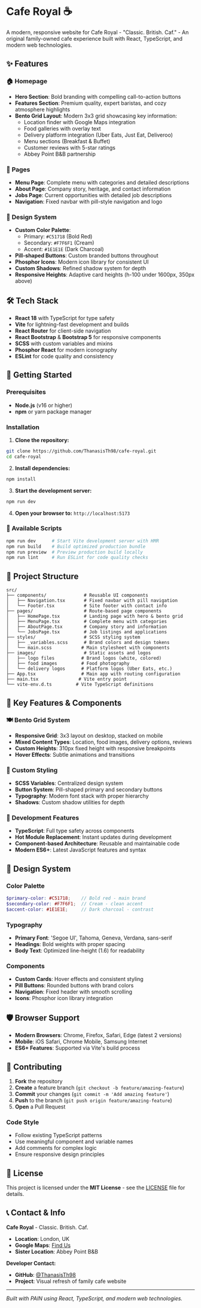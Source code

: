 # Cafe Royal ☕

A modern, responsive website for Cafe Royal - "Classic. British. Caf." - An original family-owned cafe experience built with React, TypeScript, and modern web technologies.

## ✨ Features

### 🏠 **Homepage**
- **Hero Section**: Bold branding with compelling call-to-action buttons
- **Features Section**: Premium quality, expert baristas, and cozy atmosphere highlights
- **Bento Grid Layout**: Modern 3x3 grid showcasing key information:
  - Location finder with Google Maps integration
  - Food galleries with overlay text
  - Delivery platform integration (Uber Eats, Just Eat, Deliveroo)
  - Menu sections (Breakfast & Buffet)
  - Customer reviews with 5-star ratings
  - Abbey Point B&B partnership

### 📄 **Pages**
- **Menu Page**: Complete menu with categories and detailed descriptions
- **About Page**: Company story, heritage, and contact information  
- **Jobs Page**: Current opportunities with detailed job descriptions
- **Navigation**: Fixed navbar with pill-style navigation and logo

### 🎨 **Design System**
- **Custom Color Palette**: 
  - Primary: `#C51718` (Bold Red)
  - Secondary: `#F7F6F1` (Cream)
  - Accent: `#1E1E1E` (Dark Charcoal)
- **Pill-shaped Buttons**: Custom branded buttons throughout
- **Phosphor Icons**: Modern icon library for consistent UI
- **Custom Shadows**: Refined shadow system for depth
- **Responsive Heights**: Adaptive card heights (h-100 under 1600px, 350px above)

## 🛠️ Tech Stack

- **React 18** with TypeScript for type safety
- **Vite** for lightning-fast development and builds
- **React Router** for client-side navigation
- **React Bootstrap** & **Bootstrap 5** for responsive components
- **SCSS** with custom variables and mixins
- **Phosphor React** for modern iconography
- **ESLint** for code quality and consistency

## 🚀 Getting Started

### Prerequisites
- **Node.js** (v16 or higher)
- **npm** or yarn package manager

### Installation

1. **Clone the repository:**
```bash
git clone https://github.com/ThanasisTh98/cafe-royal.git
cd cafe-royal
```

2. **Install dependencies:**
```bash
npm install
```

3. **Start the development server:**
```bash
npm run dev
```

4. **Open your browser to:** `http://localhost:5173`

### 📝 Available Scripts

```bash
npm run dev      # Start Vite development server with HMR
npm run build    # Build optimized production bundle
npm run preview  # Preview production build locally
npm run lint     # Run ESLint for code quality checks
```

## 📁 Project Structure

```
src/
├── components/              # Reusable UI components
│   ├── Navigation.tsx       # Fixed navbar with pill navigation
│   └── Footer.tsx           # Site footer with contact info
├── pages/                   # Route-based page components
│   ├── HomePage.tsx         # Landing page with hero & bento grid
│   ├── MenuPage.tsx         # Complete menu with categories
│   ├── AboutPage.tsx        # Company story and information
│   └── JobsPage.tsx         # Job listings and applications
├── styles/                  # SCSS styling system
│   ├── _variables.scss      # Brand colors and design tokens
│   └── main.scss           # Main stylesheet with components
├── images/                  # Static assets and logos
│   ├── logo files          # Brand logos (white, colored)
│   ├── food images         # Food photography
│   └── delivery logos      # Platform logos (Uber Eats, etc.)
├── App.tsx                 # Main app with routing configuration
├── main.tsx               # Vite entry point
└── vite-env.d.ts         # Vite TypeScript definitions
```

## 🎯 Key Features & Components

### 🍽️ **Bento Grid System**
- **Responsive Grid**: 3x3 layout on desktop, stacked on mobile
- **Mixed Content Types**: Location, food images, delivery options, reviews
- **Custom Heights**: 310px fixed height with responsive breakpoints
- **Hover Effects**: Subtle animations and transitions

### 🎨 **Custom Styling**
- **SCSS Variables**: Centralized design system
- **Button System**: Pill-shaped primary and secondary buttons
- **Typography**: Modern font stack with proper hierarchy
- **Shadows**: Custom shadow utilities for depth

### 🔧 **Development Features**
- **TypeScript**: Full type safety across components
- **Hot Module Replacement**: Instant updates during development
- **Component-based Architecture**: Reusable and maintainable code
- **Modern ES6+**: Latest JavaScript features and syntax

## 🎨 Design System

### Color Palette
```scss
$primary-color: #C51718;    // Bold red - main brand
$secondary-color: #F7F6F1;  // Cream - clean accent  
$accent-color: #1E1E1E;     // Dark charcoal - contrast
```

### Typography
- **Primary Font**: 'Segoe UI', Tahoma, Geneva, Verdana, sans-serif
- **Headings**: Bold weights with proper spacing
- **Body Text**: Optimized line-height (1.6) for readability

### Components
- **Custom Cards**: Hover effects and consistent styling
- **Pill Buttons**: Rounded buttons with brand colors
- **Navigation**: Fixed header with smooth scrolling
- **Icons**: Phosphor icon library integration

## 🛡️ Browser Support

- **Modern Browsers**: Chrome, Firefox, Safari, Edge (latest 2 versions)
- **Mobile**: iOS Safari, Chrome Mobile, Samsung Internet
- **ES6+ Features**: Supported via Vite's build process

## 🤝 Contributing

1. **Fork** the repository
2. **Create** a feature branch (`git checkout -b feature/amazing-feature`)
3. **Commit** your changes (`git commit -m 'Add amazing feature'`)
4. **Push** to the branch (`git push origin feature/amazing-feature`)
5. **Open** a Pull Request

### Code Style
- Follow existing TypeScript patterns
- Use meaningful component and variable names
- Add comments for complex logic
- Ensure responsive design principles

## 📄 License

This project is licensed under the **MIT License** - see the [LICENSE](LICENSE) file for details.

## 📞 Contact & Info

**Cafe Royal** - Classic. British. Caf.
- **Location**: London, UK  
- **Google Maps**: [Find Us](https://maps.app.goo.gl/yB66hG1TsByLqyyT8)
- **Sister Location**: Abbey Point B&B

**Developer Contact:**
- **GitHub**: [@ThanasisTh98](https://github.com/ThanasisTh98)
- **Project**: Visual refresh of family cafe website

---

*Built with PAIN using React, TypeScript, and modern web technologies.*
